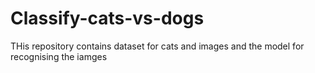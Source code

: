 # Classify-cats-vs-dogs
THis repository contains dataset for cats and images  and the model for recognising the iamges
